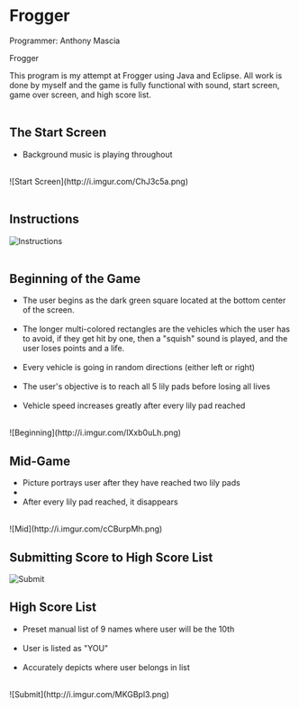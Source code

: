 Frogger
================

Programmer: Anthony Mascia

Frogger

This program is my attempt at Frogger using Java and Eclipse. All work is done by myself and the game is fully functional with sound, start screen, game over screen,
and high score list.
<br /><br />

## The Start Screen ##
<ul>
<li>Background music is playing throughout</li><br />
</ul>
![Start Screen](http://i.imgur.com/ChJ3c5a.png)
<br /><br />


## Instructions ##
![Instructions](http://i.imgur.com/OoKosMr.png)
<br /><br />

## Beginning of the Game ##
<ul>
<li>The user begins as the dark green square located at the bottom center of the screen.</li><br />
<li>The longer multi-colored rectangles are the vehicles which the user has to avoid, if they get hit by one, 
then a "squish" sound is played, and the user loses points and a life.</li><br />
<li>Every vehicle is going in random directions (either left or right)</li><br />
<li>The user's objective is to reach all 5 lily pads before losing all lives</li><br />
<li>Vehicle speed increases greatly after every lily pad reached</li><br />
</ul>
![Beginning](http://i.imgur.com/lXxb0uLh.png)

## Mid-Game ##
<ul>
<li>Picture portrays user after they have reached two lily pads<li><br />
<li>After every lily pad reached, it disappears</li><br />
</ul>
![Mid](http://i.imgur.com/cCBurpMh.png)

## Submitting Score to High Score List ##
![Submit](http://i.imgur.com/bJ1QQe1.png)

## High Score List ##
<ul>
<li>Preset manual list of 9 names where user will be the 10th</li><br />
<li>User is listed as "YOU"</li><br />
<li>Accurately depicts where user belongs in list</li><br />
</ul>
![Submit](http://i.imgur.com/MKGBpl3.png)
